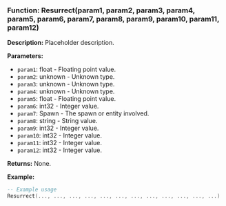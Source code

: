 ### Function: Resurrect(param1, param2, param3, param4, param5, param6, param7, param8, param9, param10, param11, param12)

**Description:**
Placeholder description.

**Parameters:**
- `param1`: float - Floating point value.
- `param2`: unknown - Unknown type.
- `param3`: unknown - Unknown type.
- `param4`: unknown - Unknown type.
- `param5`: float - Floating point value.
- `param6`: int32 - Integer value.
- `param7`: Spawn - The spawn or entity involved.
- `param8`: string - String value.
- `param9`: int32 - Integer value.
- `param10`: int32 - Integer value.
- `param11`: int32 - Integer value.
- `param12`: int32 - Integer value.

**Returns:** None.

**Example:**

```lua
-- Example usage
Resurrect(..., ..., ..., ..., ..., ..., ..., ..., ..., ..., ..., ...)
```
